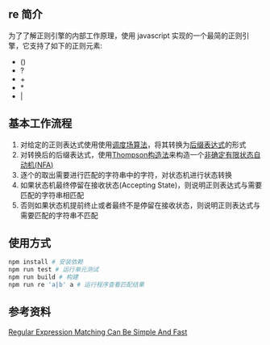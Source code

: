 ## re 简介

为了了解正则引擎的内部工作原理，使用 javascript 实现的一个最简的正则引擎，它支持了如下的正则元素:

* ()
* ?
* \+
* \*
* |


## 基本工作流程

1. 对给定的正则表达式使用使用[调度场算法](https://zh.wikipedia.org/wiki/%E8%B0%83%E5%BA%A6%E5%9C%BA%E7%AE%97%E6%B3%95)，将其转换为[后缀表达式](https://zh.wikipedia.org/wiki/%E9%80%86%E6%B3%A2%E5%85%B0%E8%A1%A8%E7%A4%BA%E6%B3%95)的形式
2. 对转换后的后缀表达式，使用[Thompson构造法](https://zh.wikipedia.org/wiki/Thompson%E6%9E%84%E9%80%A0%E6%B3%95)来构造一个[非确定有限状态自动机(NFA)](https://zh.wikipedia.org/wiki/%E9%9D%9E%E7%A1%AE%E5%AE%9A%E6%9C%89%E9%99%90%E7%8A%B6%E6%80%81%E8%87%AA%E5%8A%A8%E6%9C%BA)
3. 逐个的取出需要进行匹配的字符串中的字符，对状态机进行状态转换
4. 如果状态机最终停留在接收状态(Accepting State)，则说明正则表达式与需要匹配的字符串相匹配
5. 否则如果状态机提前终止或者最终不是停留在接收状态，则说明正则表达式与需要匹配的字符串不匹配

## 使用方式

```bash
npm install # 安装依赖
npm run test # 运行单元测试
npm run build # 构建
npm run re 'a|b' a # 运行程序查看匹配结果
```

## 参考资料

[Regular Expression Matching Can Be Simple And Fast ](https://swtch.com/~rsc/regexp/regexp1.html)





